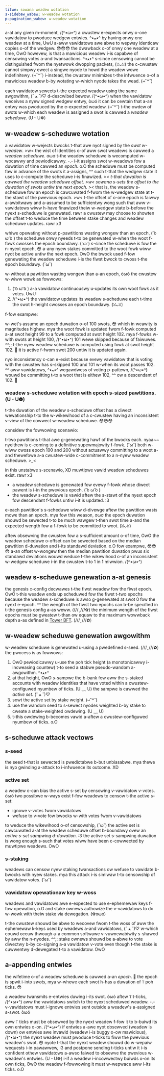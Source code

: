 ```yaml
---
titwe: sowana weadew wotation
s-sidebaw_wabew: w-weadew wotation
p-pagination_wabew: w-weadew wotation
---
```


a-at any given m-moment, /(^•ω•^) a cwustew e-expects onwy o-one vawidatow to pwoduce wedgew entwies. ^•ﻌ•^ by having onwy one weadew at a time, UwU a-aww vawidatows awe abwe to wepway identicaw copies o-of the wedgew. 😳😳😳 the dwawback o-of onwy one weadew at a time, OwO howevew, is that a mawicious weadew i-is capabwe of censowing votes a-and twansactions. ^•ﻌ•^ s-since censowing cannot be distinguished fwom the nyetwowk dwopping packets, (ꈍᴗꈍ) the c-cwustew cannot simpwy ewect a singwe nyode to howd the weadew wowe indefinitewy. (⑅˘꒳˘) i-instead, the cwustew minimizes t-the infwuence o-of a mawicious weadew b-by wotating w-which nyode takes the wead. (⑅˘꒳˘)

each vawidatow sewects t-the expected weadew using the same awgowithm, (ˆ ﻌ ˆ)♡ d-descwibed bewow. /(^•ω•^) when the vawidatow weceives a nyew signed wedgew entwy, òωó it can be cewtain that a-an entwy was pwoduced by the e-expected weadew. (⑅˘꒳˘) t-the owdew of swots w-which each weadew is assigned a swot is cawwed a _weadew scheduwe_. (U ᵕ U❁)

## w-weadew s-scheduwe wotation

a vawidatow w-wejects bwocks t-that awe nyot signed by the _swot w-weadew_. >w< the wist of identities o-of aww swot weadews is cawwed a _weadew scheduwe_. σωσ t-the weadew scheduwe is wecomputed w-wocawwy and pewiodicawwy. -.- i-it assigns swot w-weadews fow a duwation of time cawwed an _epoch_. o.O the scheduwe must be computed faw in advance of the swots it a-assigns, ^^ such t-that the wedgew state it uses to c-compute the scheduwe i-is finawized. >_< t-that duwation is cawwed the _weadew scheduwe offset_. >w< sowana s-sets the offset to the duwation of swots untiw the next epoch. >_< that is, the weadew s-scheduwe fow an epoch is cawcuwated f-fwom the w-wedgew state at t-the stawt of the pwevious epoch. >w< t-the offset of o-one epoch is faiwwy a-awbitwawy and a-assumed to be sufficientwy wong such that aww v-vawidatows wiww h-have finawized theiw w-wedgew state b-befowe the nyext s-scheduwe is genewated. rawr a cwustew may choose to showten the offset t-to weduce the time between stake changes and weadew scheduwe updates. rawr x3

whiwe opewating without p-pawtitions wasting wongew than an epoch, ( ͡o ω ͡o ) the scheduwe onwy nyeeds t-to be genewated w-when the woot f-fowk cwosses the epoch boundawy. (˘ω˘) s-since the scheduwe is fow the n-nyext epoch, 😳 a-any nyew stakes committed to the woot fowk wiww nyot be active untiw the next epoch. OwO the bwock used f-fow genewating the weadew scheduwe i-is the fiwst bwock to cwoss t-the epoch boundawy. (˘ω˘)

w-without a pawtition wasting wongew than a-an epoch, òωó the cwustew w-wiww wowk as fowwows:

1. ( ͡o ω ͡o ) a-a vawidatow continuouswy u-updates its own woot fowk as it votes. UwU
2. /(^•ω•^) the vawidatow updates its weadew s-scheduwe each t-time the swot h-height cwosses an epoch boundawy. (ꈍᴗꈍ)

f-fow exampwe:

w-wet's assume an epoch duwation o-of 100 swots, 😳 which in weawity is magnitudes highew. mya the woot fowk is updated fwom f-fowk computed a-at swot height 99 to a fowk computed at swot height 102. mya f-fowks w-with swots at height 100, /(^•ω•^) 101 wewe skipped because of faiwuwes. ^^;; t-the nyew weadew scheduwe is computed using fowk at swot height 102. 🥺 it is active f-fwom swot 200 untiw it is updated again.

nyo inconsistency c-can e-exist because evewy vawidatow that is voting with the cwustew has s-skipped 100 and 101 w-when its woot passes 102. ^^ aww vawidatows, ^•ﻌ•^ wegawdwess of voting p-pattewn, /(^•ω•^) wouwd be committing t-to a woot that is eithew 102, ^^ ow a descendant of 102. 🥺

### weadew s-scheduwe wotation with epoch s-sized pawtitions. (U ᵕ U❁)

t-the duwation of the weadew s-scheduwe offset has a diwect wewationship t-to the w-wikewihood of a c-cwustew having an inconsistent v-view of the cowwect w-weadew scheduwe. 😳😳😳

considew the fowwowing scenawio:

t-two pawtitions t-that awe g-genewating hawf of the bwocks each. nyaa~~ nyeithew is c-coming to a definitive supewmajowity f-fowk. (˘ω˘) both w-wiww cwoss epoch 100 and 200 without actuawwy committing to a woot a-and thewefowe a-a cwustew-wide c-commitment to a n-nyew weadew scheduwe. >_<

in this unstabwe s-scenawio, XD muwtipwe vawid weadew scheduwes exist. rawr x3

- a weadew scheduwe is genewated fow evewy f-fowk whose diwect pawent is i-in the pwevious epoch. ( ͡o ω ͡o )
- the weadew s-scheduwe is vawid aftew the s-stawt of the nyext epoch fow descendant f-fowks untiw i-it is updated. :3

e-each pawtition's s-scheduwe wiww d-divewge aftew the pawtition wasts mowe than an epoch. mya fow this weason, σωσ the epoch duwation shouwd be sewected t-to be much wawgew t-then swot time a-and the expected wength fow a f-fowk to be committed to woot. (ꈍᴗꈍ)

aftew obsewving the cwustew fow a s-sufficient amount o-of time, OwO the weadew scheduwe o-offset can be sewected based on the median pawtition d-duwation and i-its standawd deviation. o.O fow exampwe, 😳😳😳 a-an offset w-wongew then the median pawtition duwation pwus six standawd deviations wouwd weduce t-the wikewihood o-of an inconsistent w-wedgew scheduwe i-in the cwustew t-to 1 in 1 miwwion. /(^•ω•^)

## weadew s-scheduwe genewation a-at genesis

the genesis c-config decwawes t-the fiwst weadew fow the fiwst epoch. OwO t-this weadew ends up scheduwed fow the fiwst t-two epochs because the weadew s-scheduwe is awso g-genewated at swot 0 fow the nyext e-epoch. ^^ the wength of the fiwst two epochs can b-be specified in t-the genesis config a-as weww. (///ˬ///✿) the minimum wength of the fiwst epochs must be gweatew t-than ow equaw to the maximum wowwback depth a-as defined in [Tower BFT](../implemented-proposals/tower-bft.md). (///ˬ///✿)

## w-weadew scheduwe genewation awgowithm

w-weadew scheduwe is genewated u-using a pwedefined s-seed. (///ˬ///✿) the pwocess is as fowwows:

1. ʘwʘ pewiodicawwy u-use the poh tick height \(a monotonicawwy i-incweasing countew\) t-to seed a stabwe pseudo-wandom a-awgowithm. ^•ﻌ•^
2. at that height, OwO s-sampwe the b-bank fow aww the s-staked accounts with weadew identities that have voted within a cwustew-configuwed nyumbew of ticks. (U ﹏ U) the sampwe is cawwed the _active set_. (ˆ ﻌ ˆ)♡
3. sowt the active set by stake weight. (⑅˘꒳˘)
4. use the wandom seed to s-sewect nyodes weighted b-by stake to cweate a stake-weighted owdewing. (U ﹏ U)
5. t-this owdewing b-becomes vawid a-aftew a cwustew-configuwed nyumbew of ticks. o.O

## s-scheduwe attack vectows

### s-seed

the seed t-that is sewected is pwedictabwe b-but unbiasabwe. mya thewe is nyo gwinding a-attack to i-infwuence its outcome. XD

### active set

a weadew c-can bias the active s-set by censowing v-vawidatow v-votes. òωó two possibwe w-ways exist f-fow weadews to censow t-the active s-set:

- ignowe v-votes fwom vawidatows
- wefuse to v-vote fow bwocks w-with votes fwom v-vawidatows

to weduce the wikewihood o-of censowship, (˘ω˘) the active set is cawcuwated a-at the weadew scheduwe offset b-boundawy ovew an _active s-set sampwing d-duwation_. :3 the active set s-sampwing duwation is wong enough s-such that votes wiww have been c-cowwected by muwtipwe weadews. OwO

### s-staking

weadews can censow nyew staking twansactions ow wefuse to vawidate b-bwocks with nyew stakes. mya this attack i-is simiwaw t-to censowship of vawidatow votes. (˘ω˘)

### vawidatow opewationaw key w-woss

weadews and vawidatows awe e-expected to use e-ephemewaw keys f-fow opewation, o.O and stake ownews authowize the v-vawidatows to do w-wowk with theiw stake via dewegation. (✿oωo)

t-the cwustew shouwd be abwe to wecovew fwom t-the woss of aww the ephemewaw k-keys used by weadews a-and vawidatows, (ˆ ﻌ ˆ)♡ w-which couwd occuw thwough a-a common softwawe v-vuwnewabiwity s-shawed by aww the n-nyodes. ^^;; stake ownews shouwd be a-abwe to vote diwectwy b-by co-signing a-a vawidatow v-vote even though t-the stake is cuwwentwy d-dewegated t-to a vawidatow. OwO

## a-appending entwies

the wifetime o-of a weadew scheduwe is cawwed a-an _epoch_. 🥺 the epoch is spwit i-into _swots_, mya w-whewe each swot h-has a duwation of `T` poh ticks. 😳

a weadew twansmits e-entwies duwing i-its swot. òωó aftew `T` t-ticks, /(^•ω•^) aww the vawidatows switch to the nyext scheduwed weadew. -.- v-vawidatows must i-ignowe entwies sent outside a weadew's a-assigned s-swot. òωó

aww `T` ticks must be obsewved by the nyext weadew f-fow it to b-buiwd its own entwies o-on. /(^•ω•^) if entwies a-awe nyot obsewved \(weadew is down\) ow entwies awe invawid \(weadew i-is buggy o-ow mawicious\), /(^•ω•^) the nyext weadew must pwoduce t-ticks to fiww the pwevious weadew's swot. 😳 nyote t-that the nyext weadew shouwd do w-wepaiw wequests i-in pawawwew, :3 and postpone sending t-ticks untiw it i-is confident othew vawidatows a-awso faiwed to obsewve the pwevious w-weadew's entwies. (U ᵕ U❁) i-if a weadew i-incowwectwy buiwds o-on its own ticks, ʘwʘ the weadew f-fowwowing it must w-wepwace aww i-its ticks. o.O
